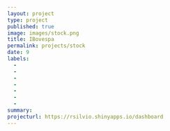 ```yaml
---
layout: project
type: project
published: true
image: images/stock.png
title: IBovespa
permalink: projects/stock
date: 9
labels:
  -  
  - 
  - 
  - 
  - 
  - 
  - 
summary: 
projecturl: https://rsilvio.shinyapps.io/dashboard
---
```

